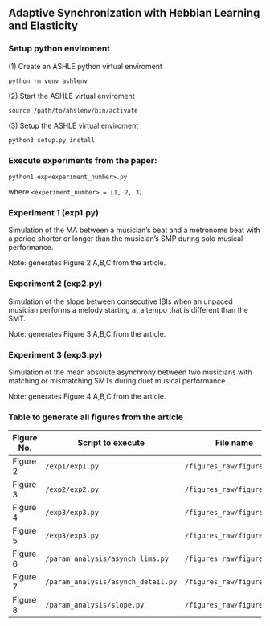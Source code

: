## Adaptive Synchronization with Hebbian Learning and Elasticity

### Setup python enviroment

(1) Create an ASHLE python virtual enviroment

```
python -m venv ashlenv
```

(2) Start the ASHLE virtual enviroment

```
source /path/to/ahslenv/bin/activate
```

(3) Setup the ASHLE virtual enviroment

```
python3 setup.py install
```

### Execute experiments from the paper:
```
python1 exp<experiment_number>.py
```
where `<experiment_number> = [1, 2, 3]`

### Experiment 1 (exp1.py)

Simulation of the MA between a musician’s beat and a metronome beat with a period shorter or longer than the musician’s SMP during solo musical performance.

Note: generates Figure 2 A,B,C from the article. 

### Experiment 2 (exp2.py)

Simulation of the slope between consecutive IBIs when an unpaced musician performs a melody starting at a tempo that is different than the SMT.

Note: generates Figure 3 A,B,C from the article. 

### Experiment 3 (exp3.py)

Simulation of the mean absolute asynchrony between two musicians with matching or mismatching SMTs during duet musical performance.

Note: generates Figure 4 A,B,C from the article. 

### Table to generate all figures from the article

| Figure No.  | Script to execute | File name |
| ------------- | ------------- | ------------- |
| Figure 2  | `/exp1/exp1.py`  | `/figures_raw/figure2.eps` |
| Figure 3 | `/exp2/exp2.py`  | `/figures_raw/figure3.eps` |
| Figure 4 | `/exp3/exp3.py`  | `/figures_raw/figure4.eps` |
| Figure 5 | `/exp3/exp3.py` | `/figures_raw/figure5.eps` |
| Figure 6 | `/param_analysis/asynch_lims.py`  | `/figures_raw/figure6.eps` |
| Figure 7 | `/param_analysis/asynch_detail.py`  | `/figures_raw/figure7.eps` |
| Figure 8 | `/param_analysis/slope.py`  | `/figures_raw/figure8.eps` |





